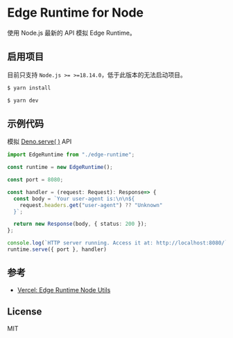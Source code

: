 # Edge Runtime for Node

使用 Node.js 最新的 API 模拟 Edge Runtime。

## 启用项目

目前只支持 `Node.js >= >=18.14.0`，低于此版本的无法启动项目。

```sh
$ yarn install

$ yarn dev
```

## 示例代码

模拟 [Deno.serve( )](https://docs.deno.com/runtime/tutorials/http_server) API

```ts
import EdgeRuntime from "./edge-runtime";

const runtime = new EdgeRuntime();

const port = 8080;

const handler = (request: Request): Response=> {
  const body = `Your user-agent is:\n\n${
    request.headers.get("user-agent") ?? "Unknown"
  }`;

  return new Response(body, { status: 200 });
};

console.log(`HTTP server running. Access it at: http://localhost:8080/`);
runtime.serve({ port }, handler)
```

## 参考

- [Vercel: Edge Runtime Node Utils](https://edge-runtime.vercel.app/packages/node-utils)

## License

MIT
